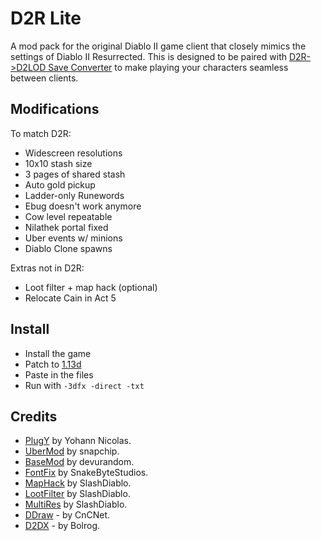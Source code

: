 # D2R Lite

A mod pack for the original Diablo II game client that closely mimics the settings of Diablo II Resurrected.  This is designed to be paired with [D2R->D2LOD Save Converter](https://github.com/whipowill/node-d2s-converter) to make playing your characters seamless between clients.

## Modifications

To match D2R:

- Widescreen resolutions
- 10x10 stash size
- 3 pages of shared stash
- Auto gold pickup
- Ladder-only Runewords
- Ebug doesn't work anymore
- Cow level repeatable
- Nilathek portal fixed
- Uber events w/ minions
- Diablo Clone spawns

Extras not in D2R:

- Loot filter + map hack (optional)
- Relocate Cain in Act 5

## Install

- Install the game
- Patch to [1.13d](http://ftp.blizzard.com/pub/diablo2exp/patches/PC/LODPatch_113d.exe)
- Paste in the files
- Run with ``-3dfx -direct -txt``

## Credits

- [PlugY](http://plugy.free.fr/en/index.html) by Yohann Nicolas.
- [UberMod](https://github.com/Snapchip/D2UberMod) by snapchip.
- [BaseMod](https://d2mods.info/forum/viewtopic.php?t=65492) by devurandom.
- [FontFix](https://www.snakebytestudios.com/projects/mods/diablo-2-mods/#fixedfont) by SnakeByteStudios.
- [MapHack](https://github.com/youbetterdont/slashdiablo-maphack) by SlashDiablo.
- [LootFilter](https://www.reddit.com/r/slashdiablo/comments/hw0dro/announcing_slash_bh_199/) by SlashDiablo.
- [MultiRes](https://www.reddit.com/r/slashdiablo/comments/7z5uy1/hd_mod_and_maphack_new_release/) by SlashDiablo.
- [DDraw](https://github.com/CnCNet/cnc-ddraw/releases) - by CnCNet.
- [D2DX](https://github.com/bolrog/d2dx/releases) - by Bolrog.